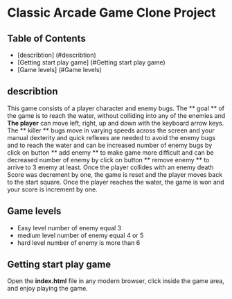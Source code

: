 # Classic Arcade Game Clone Project

## Table of Contents

- [describtion] (#describtion)
- [Getting start play game] (#Getting start play game)
- [Game levels] (#Game levels)
## describtion 
 This game consists of a player character and enemy bugs. 
 The ** goal ** of the game is to reach the water, without colliding into any of the enemies and **The player** can move left, right, up and down with the keyboard arrow keys. 
 The ** killer ** bugs move in varying speeds across the screen and your manual dexterity and quick reflexes are needed to avoid the enemy bugs and to reach the water and can be increased number of enemy bugs by click on button ** add enemy ** to make game more difficult and can be decreased number of enemy by click on button ** remove enemy ** to arrive to 3 enemy at least.
 Once the player collides with an enemy death Score was decrement by one, the game is reset and the player moves back to the start square. 
 Once the player reaches the water, the game is won and your score is increment by one. 
## Game levels 
* Easy level number of enemy equal 3
* medium level number of enemy equal 4 or 5
* hard level number of enemy is more than 6
## Getting start play game
Open the **index.html** file in any modern browser, click inside the game area, and enjoy playing the game.